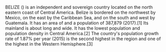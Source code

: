 BELIZE () is an independent and sovereign country located on the north eastern coast of Central America. Belize is bordered on the northwest by Mexico, on the east by the Caribbean Sea, and on the south and west by Guatemala. It has an area of and a population of 387,879 (2017).[1] Its mainland is about long and wide. It has the lowest population and population density in Central America.[2] The country's population growth rate of 1.87% per year (2015) is the second highest in the region and one of the highest in the Western Hemisphere.[3]
